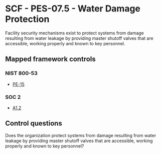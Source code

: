 # SCF - PES-07.5 - Water Damage Protection
Facility security mechanisms exist to protect systems from damage resulting from water leakage by providing master shutoff valves that are accessible, working properly and known to key personnel. 
## Mapped framework controls
### NIST 800-53
- [PE-15](../nist80053/pe-15.md)
  
### SOC 2
- [A1.2](../soc2/a12.md)
  
## Control questions
Does the organization protect systems from damage resulting from water leakage by providing master shutoff valves that are accessible, working properly and known to key personnel? 
  